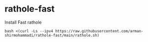 # rathole-fast
Install Fast rathole


``` bash <(curl -Ls --ipv4 https://raw.githubusercontent.com/arman-shirmohammadi/rathole-fast/main/rathole.sh) ```
```
